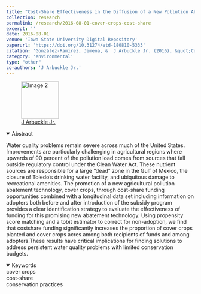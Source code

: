 ```yaml
---
title: "Cost-Share Effectiveness in the Diffusion of a New Pollution Abatement Technology in Agriculture: The Case of Cover Crops in Iowa"
collection: research
permalink: /research/2016-08-01-cover-crops-cost-share
excerpt: ''
date: 2016-08-01
venue: 'Iowa State University Digital Repository'
paperurl: 'https://doi.org/10.31274/etd-180810-5333'
citation: 'González-Ramírez, Jimena, &  J Arbuckle Jr. (2016). &quot;Cost-Share Effectiveness in the Diffusion of a New Pollution Abatement Technology in Agriculture: The Case of Cover Crops in Iowa&quot; <i></i>.'
category: 'environmental'
type: "other"
co-authors: 'J Arbuckle Jr.'
---
```


<!-- Google tag (gtag.js) -->
<script async src="https://www.googletagmanager.com/gtag/js?id=G-Q95WSVMDNZ"></script>
<script>
  window.dataLayer = window.dataLayer || [];
  function gtag(){dataLayer.push(arguments);}
  gtag('js', new Date());

  gtag('config', 'G-Q95WSVMDNZ');
</script>

<body>
<div class="image-container">
        <figure>
            <img src="/images/co-authors/j_arbuckle.png" alt="Image 2" width="100" height="auto">
            <figcaption><a href="https://faculty.sites.iastate.edu/arbuckle/" target="_blank">J Arbuckle Jr.</a></figcaption>
        </figure>
        <!-- Add more images as needed -->
    </div>
</body>


<details open>
<summary>
Abstract
</summary>

<p>
Water quality problems remain severe across much of the United States. Improvements are particularly challenging in agricultural regions where upwards of 90 percent of the pollution load comes from sources that fall outside regulatory control under the Clean Water Act. These nutrient sources are responsible for a large “dead” zone in the Gulf of Mexico, the closure of Toledo’s drinking water facility, and ubiquitous damage to recreational amenities. The promotion of a new agricultural pollution abatement technology, cover crops, through cost-share funding opportunities combined with a longitudinal data set including information on adopters both before and after introduction of the subsidy program provides a clear identification strategy to evaluate the effectiveness of funding for this promising new abatement technology. Using propensity score matching and a tobit estimator to correct for non-adoption, we find that costshare funding significantly increases the proportion of cover crops planted and cover crops acres among both recipients of funds and among adopters.These results have critical implications for
finding solutions to address persistent water quality problems with limited conservation budgets.
</p>

</details>

<details open>
<summary>
Keywords
</summary>
cover crops <br>
cost-share <br>
conservation practices <br>

<br>

</details>

